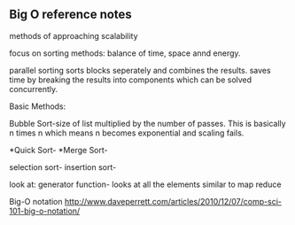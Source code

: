 Big O reference notes
---------------------
methods of approaching scalability



focus on sorting methods:
balance of time, space annd energy.

parallel sorting sorts blocks seperately and combines the results.
saves time by breaking the results into components which
can be solved concurrently.

Basic Methods:

Bubble Sort-size of list multiplied by the number of passes.
This is basically n times n which means n becomes exponential and scaling fails.

*Quick Sort-
*Merge Sort-

selection sort-
insertion sort-




look at:
generator function-
looks at all the elements
similar to map reduce

Big-O notation
http://www.daveperrett.com/articles/2010/12/07/comp-sci-101-big-o-notation/
